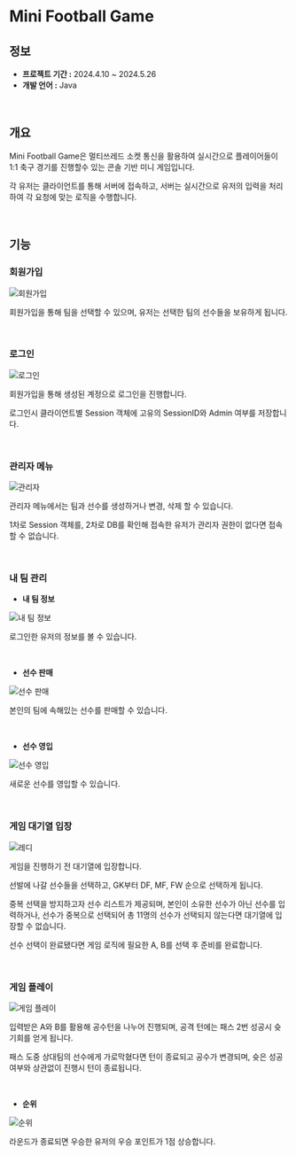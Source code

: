 # Mini Football Game

## 정보
- **프로젝트 기간 :** 2024.4.10 ~ 2024.5.26
- **개발 언어 :** Java

&nbsp;

## 개요
Mini Football Game은 멀티쓰레드 소켓 통신을 활용하여 실시간으로 플레이어들이 1:1 축구 경기를 진행할수 있는 콘솔 기반 미니 게임입니다.

각 유저는 클라이언트를 통해 서버에 접속하고, 서버는 실시간으로 유저의 입력을 처리하여 각 요청에 맞는 로직을 수행합니다.

&nbsp;

## 기능

### 회원가입

![회원가입](img/register.png)

회원가입을 통해 팀을 선택할 수 있으며, 유저는 선택한 팀의 선수들을 보유하게 됩니다.

&nbsp;

### 로그인

![로그인](img/login.png)

회원가입을 통해 생성된 계정으로 로그인을 진행합니다.

로그인시 클라이언트별 Session 객체에 고유의 SessionID와 Admin 여부를 저장합니다.

&nbsp;

### 관리자 메뉴

![관리자](img/admin_menu.png)

관리자 메뉴에서는 팀과 선수를 생성하거나 변경, 삭제 할 수 있습니다.

1차로 Session 객체를, 2차로 DB를 확인해 접속한 유저가 관리자 권한이 없다면 접속할 수 없습니다.

&nbsp;

### 내 팀 관리

- **내 팀 정보**

![내 팀 정보](img/my_team_info.png)

로그인한 유저의 정보를 볼 수 있습니다.

&nbsp;

- **선수 판매**

![선수 판매](img/sell_player.png)

본인의 팀에 속해있는 선수를 판매할 수 있습니다.

&nbsp;

- **선수 영입**

![선수 영입](img/sell_player.png)

새로운 선수를 영입할 수 있습니다.

&nbsp;

### 게임 대기열 입장

![레디](img/ready.png)

게임을 진행하기 전 대기열에 입장합니다.

선발에 나갈 선수들을 선택하고, GK부터 DF, MF, FW 순으로 선택하게 됩니다.

중복 선택을 방지하고자 선수 리스트가 제공되며, 본인이 소유한 선수가 아닌 선수를 입력하거나, 선수가 중복으로 선택되어 총 11명의 선수가 선택되지 않는다면 대기열에 입장할 수 없습니다.

선수 선택이 완료됐다면 게임 로직에 필요한 A, B를 선택 후 준비를 완료합니다.

&nbsp;

### 게임 플레이

![게임 플레이](img/play.png) 

입력받은 A와 B를 활용해 공수턴을 나누어 진행되며, 공격 턴에는 패스 2번 성공시 슛 기회를 얻게 됩니다.

패스 도중 상대팀의 선수에게 가로막혔다면 턴이 종료되고 공수가 변경되며, 슛은 성공 여부와 상관없이 진행시 턴이 종료됩니다.

&nbsp;

- **순위**

![순위](img/rank.png)

라운드가 종료되면 우승한 유저의 우승 포인트가 1점 상승합니다.
